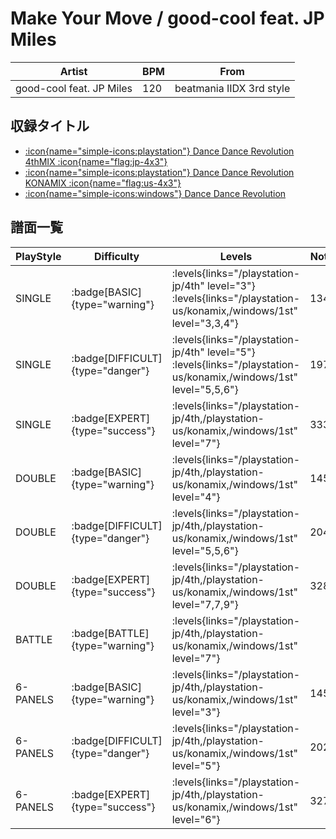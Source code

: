 # Make Your Move / good-cool feat. JP Miles

|Artist|BPM|From|
|------|---|----|
|good-cool feat. JP Miles|120|beatmania IIDX 3rd style|

## 収録タイトル

- [:icon{name="simple-icons:playstation"} Dance Dance Revolution 4thMIX :icon{name="flag:jp-4x3"}](/playstation-jp/4th)
- [:icon{name="simple-icons:playstation"} Dance Dance Revolution KONAMIX :icon{name="flag:us-4x3"}](/playstation-us/konamix)
- [:icon{name="simple-icons:windows"} Dance Dance Revolution](/windows/1st)

## 譜面一覧

|PlayStyle|Difficulty|Levels|Notes|Movie|
|---------|----------|------|-----|-----|
|SINGLE| :badge[BASIC]{type="warning"}| :levels{links="/playstation-jp/4th" level="3"} :levels{links="/playstation-us/konamix,/windows/1st" level="3,3,4"}|134/0||
|SINGLE| :badge[DIFFICULT]{type="danger"}| :levels{links="/playstation-jp/4th" level="5"} :levels{links="/playstation-us/konamix,/windows/1st" level="5,5,6"}|197/0||
|SINGLE| :badge[EXPERT]{type="success"}| :levels{links="/playstation-jp/4th,/playstation-us/konamix,/windows/1st" level="7"}|333/0||
|DOUBLE| :badge[BASIC]{type="warning"}| :levels{links="/playstation-jp/4th,/playstation-us/konamix,/windows/1st" level="4"}|145/0||
|DOUBLE| :badge[DIFFICULT]{type="danger"}| :levels{links="/playstation-jp/4th,/playstation-us/konamix,/windows/1st" level="5,5,6"}|204/0||
|DOUBLE| :badge[EXPERT]{type="success"}| :levels{links="/playstation-jp/4th,/playstation-us/konamix,/windows/1st" level="7,7,9"}|328/0||
|BATTLE| :badge[BATTLE]{type="warning"}| :levels{links="/playstation-jp/4th,/playstation-us/konamix,/windows/1st" level="7"}|||
|6-PANELS| :badge[BASIC]{type="warning"}| :levels{links="/playstation-jp/4th,/playstation-us/konamix,/windows/1st" level="3"}|145/0||
|6-PANELS| :badge[DIFFICULT]{type="danger"}| :levels{links="/playstation-jp/4th,/playstation-us/konamix,/windows/1st" level="5"}|202/0||
|6-PANELS| :badge[EXPERT]{type="success"}| :levels{links="/playstation-jp/4th,/playstation-us/konamix,/windows/1st" level="6"}|327/0||
